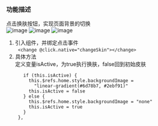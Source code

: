 ### 功能描述   
点击换肤按钮，实现页面背景的切换<br>
![image](https://user-images.githubusercontent.com/71962217/130625786-91a5fc6d-0ac2-4d3e-a65d-3d81a852c027.png)
![image](https://user-images.githubusercontent.com/71962217/130626470-6ebfafcc-33f9-4dae-9342-9dd096f219cd.png)
![image](https://user-images.githubusercontent.com/71962217/130626617-8a155df2-bf68-498c-a14b-70d59a0d9353.png)

1. 引入组件，并绑定点击事件 <br>``` <change @click.native="changeSkin"></change>```
2. 具体方法<br>
   定义变量isActive，为true执行换肤，false回到初始皮肤
   ```  changeSkin() {
      if (this.isActive) {
        this.$refs.home.style.backgroundImage =
          "linear-gradient(#6d78b7, #2ebf91)"
        this.isActive = false
      } else {
        this.$refs.home.style.backgroundImage = "none"
        this.isActive = true
      }
    },
    ```
